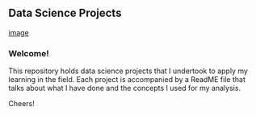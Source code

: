 ## Data Science Projects
[image](https://github.com/sagar-chadha/Data-Science-Projects/blob/master/Repository%20Files/dasci.jpg)

### Welcome!

This repository holds data science projects that I undertook to apply my learning in the field. Each project is accompanied by a ReadME file that talks about what I have done and the concepts I used for my analysis.

Cheers!
